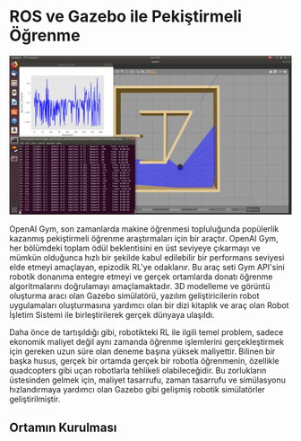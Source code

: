 # ROS ve Gazebo ile Pekiştirmeli Öğrenme

![](https://github.com/ozdenurucar/reinforcement_learning/blob/master/Resimler/rl.png)



OpenAI Gym, son zamanlarda makine öğrenmesi topluluğunda popülerlik kazanmış pekiştirmeli öğrenme araştırmaları için bir araçtır. OpenAI Gym, her bölümdeki toplam ödül beklentisini en üst seviyeye çıkarmayı ve mümkün olduğunca hızlı bir şekilde kabul edilebilir bir performans seviyesi elde etmeyi amaçlayan, epizodik RL'ye odaklanır. Bu araç seti Gym API'sini robotik donanıma entegre etmeyi ve gerçek ortamlarda donatı öğrenme algoritmalarını doğrulamayı amaçlamaktadır. 3D modelleme ve görüntü oluşturma aracı olan Gazebo simülatörü, yazılım geliştiricilerin robot uygulamaları oluşturmasına yardımcı olan bir dizi kitaplık ve araç olan Robot İşletim Sistemi ile birleştirilerek gerçek dünyaya ulaşıldı. 

Daha önce de tartışıldığı gibi, robotikteki RL ile ilgili temel problem, sadece ekonomik maliyet değil aynı zamanda öğrenme işlemlerini gerçekleştirmek için gereken uzun süre olan deneme başına yüksek maliyettir. Bilinen bir başka husus, gerçek bir ortamda gerçek bir robotla öğrenmenin, özellikle quadcopters gibi uçan robotlarla tehlikeli olabileceğidir. Bu zorlukların üstesinden gelmek için, maliyet tasarrufu, zaman tasarrufu ve simülasyonu hızlandırmaya yardımcı olan Gazebo gibi gelişmiş robotik simülatörler geliştirilmiştir.

## Ortamın Kurulması
